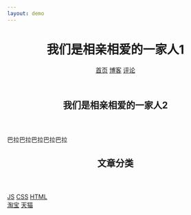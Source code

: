 ```yaml
---
layout: demo
---
```

<!DOCTYPE html>
<html lang="cmn-Hans">
<head>
    <title>不是所有的导航链接都需要 nav</title>
</head>
<body>
    <div>
        <header>
            <h1>我们是相亲相爱的一家人1</h1>
            <nav>
                <a href="">首页</a>
                <a href="">博客</a>
                <a href="">评论</a>
            </nav>
        </header>
        <main>
            <article>
                <header>
                    <h2>我们是相亲相爱的一家人2</h2>
                </header>
                <p>巴拉巴拉巴拉巴拉巴拉</p>
            </article>
            <aside>
                <section>
                    <header>
                        <h2>文章分类</h2>
                    </header>
                    <nav>
                        <a href="">JS</a>
                        <a href="">CSS</a>
                        <a href="">HTML</a>
                    </nav>
                </section>
            </aside>
        </main>
        <footer>
            <div>
                <a href="">淘宝</a>
                <a href="">天猫</a>
            </div>
        </footer>
    </div>
</body>
</html>